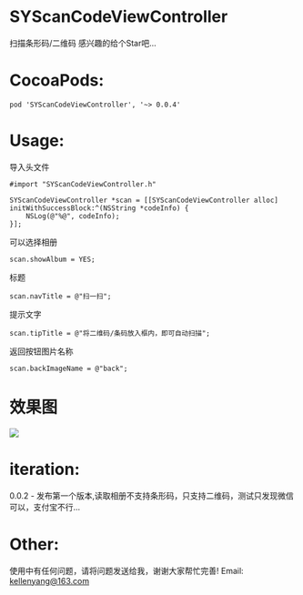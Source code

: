 # SYScanCodeViewController
扫描条形码/二维码
感兴趣的给个Star吧...

# CocoaPods:
```
pod 'SYScanCodeViewController', '~> 0.0.4'
```

# Usage:
导入头文件
```
#import "SYScanCodeViewController.h"
```

```
SYScanCodeViewController *scan = [[SYScanCodeViewController alloc] initWithSuccessBlock:^(NSString *codeInfo) {
    NSLog(@"%@", codeInfo);
}];
```
可以选择相册
```
scan.showAlbum = YES;
```
标题
```
scan.navTitle = @"扫一扫";
```
提示文字
```
scan.tipTitle = @"将二维码/条码放入框内，即可自动扫描";
```
返回按钮图片名称
```
scan.backImageName = @"back";
```

# 效果图
![](http://7xsuaf.com1.z0.glb.clouddn.com/ThreePart/City.gif)


# iteration:
0.0.2 - 发布第一个版本,读取相册不支持条形码，只支持二维码，测试只发现微信可以，支付宝不行...

# Other: 
使用中有任何问题，请将问题发送给我，谢谢大家帮忙完善!
Email: kellenyang@163.com

